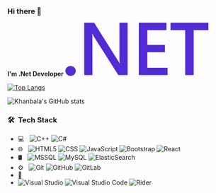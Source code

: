 ### Hi there 👋
**I'm .Net Developer**
<svg width="323" height="121" viewBox="0 0 323 121" fill="none" xmlns="http://www.w3.org/2000/svg">
<path d="M11.6073 120.333C8.38308 120.333 5.64246 119.259 3.38547 117.11C1.12849 114.906 0 112.289 0 109.259C0 106.173 1.12849 103.529 3.38547 101.325C5.64246 99.1207 8.38308 98.0188 11.6073 98.0188C14.8853 98.0188 17.6528 99.1207 19.9098 101.325C22.2205 103.529 23.3759 106.173 23.3759 109.259C23.3759 112.289 22.2205 114.906 19.9098 117.11C17.6528 119.259 14.8853 120.333 11.6073 120.333Z" fill="#512BD4"/>
<path d="M140.5 118.515H119.543L64.3272 31.4057C62.93 29.2018 61.7747 26.9152 60.8611 24.546H60.3775C60.8074 27.0805 61.0224 32.5076 61.0224 40.8274V118.515H42.4829V0H64.8109L118.172 85.0433C120.429 88.5695 121.88 90.9938 122.525 92.3162H122.848C122.31 89.1756 122.041 83.8587 122.041 76.3654V0H140.5V118.515Z" fill="#512BD4"/>
<path d="M230.783 118.515H165.895V0H228.204V16.6946H185.079V50.2491H224.818V66.861H185.079V101.903H230.783V118.515Z" fill="#512BD4"/>
<path d="M323 16.6946H289.79V118.515H270.606V16.6946H237.476V0H323V16.6946Z" fill="#512BD4"/>
</svg>

[![Top Langs](https://github-readme-stats.vercel.app/api/top-langs/?username=KhanbalaRashidov)](https://github.com/KhanbalaRashidov/github-readme-stats)

![Khanbala's GitHub stats](https://github-readme-stats.vercel.app/api?username=KhanbalaRashidov&theme=blue-green&show_icons=true)

<h3> 🛠 &nbsp;Tech Stack</h3>

- 💻 &nbsp;
  ![C++](https://img.shields.io/badge/-C++-333333?style=flat&logo=C%2B%2B&logoColor=00599C)
  ![C#](https://img.shields.io/badge/c%23%20-%23239120.svg?style=flat&logo=c-sharp&locoColor=00599C")
- 🌐 &nbsp;
  ![HTML5](https://img.shields.io/badge/-HTML5-333333?style=flat&logo=HTML5)
  ![CSS](https://img.shields.io/badge/-CSS-333333?style=flat&logo=CSS3&logoColor=1572B6)
  ![JavaScript](https://img.shields.io/badge/-JavaScript-333333?style=flat&logo=javascript)
  ![Bootstrap](https://img.shields.io/badge/-Bootstrap-333333?style=flat&logo=bootstrap&logoColor=563D7C)
  ![React](https://img.shields.io/badge/-React-333333?style=flat&logo=react)
- 🛢 &nbsp;
  ![MSSQL](https://img.shields.io/badge/-MSSQL-333333?style=flat&logo=mSsql)
  ![MySQL](https://img.shields.io/badge/-MySQL-333333?style=flat&logo=mysql)
  ![ElasticSearch](https://img.shields.io/badge/-Elastic-333333?style=flat&logo=elasticsearch)
- ⚙️ &nbsp;
  ![Git](https://img.shields.io/badge/-Git-333333?style=flat&logo=git)
  ![GitHub](https://img.shields.io/badge/-GitHub-333333?style=flat&logo=github)
  ![GitLab](https://img.shields.io/badge/-GitLab-333333?style=flat&logo=gitlab)
- 🔧 &nbsp;
- ![Visual Studio](https://img.shields.io/badge/-Visual%20Studio-333333?style=flat&logo=visual-studio&logoColor=007ACC)
  ![Visual Studio Code](https://img.shields.io/badge/-Visual%20Studio%20Code-333333?style=flat&logo=visual-studio-code&logoColor=007ACC)
  ![Rider](https://img.shields.io/badge/-Rider-333333?style=flat&logo=php-storm&logoColor=007ACC)

<!--
**KhanbalaRashidov/KhanbalaRashidov** is a ✨ _special_ ✨ repository because its `README.md` (this file) appears on your GitHub profile.

Here are some ideas to get you started:

- 🔭 I’m currently working on ...
- 🌱 I’m currently learning ...
- 👯 I’m looking to collaborate on ...
- 🤔 I’m looking for help with ...
- 💬 Ask me about ...
- 📫 How to reach me: ...
- 😄 Pronouns: ...
- ⚡ Fun fact: ...
-->

